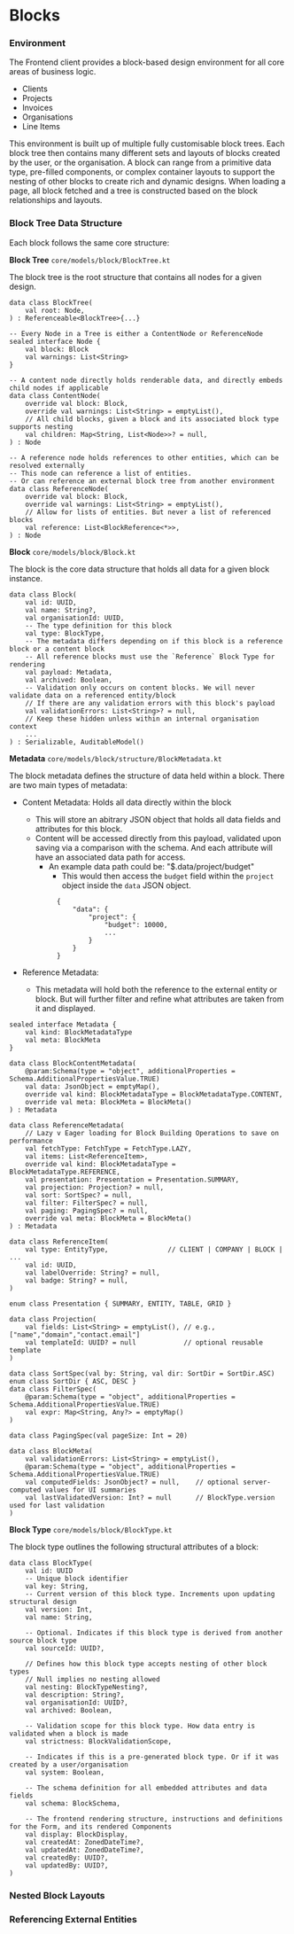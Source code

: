 # Blocks

### Environment

The Frontend client provides a block-based design environment for all core areas of business logic.

- Clients
- Projects
- Invoices
- Organisations
- Line Items

This environment is built up of multiple fully customisable block trees. Each block tree then contains many different
sets and layouts
of blocks created by the user, or the organisation. A block can range from a primitive data type, pre-filled components,
or complex container layouts
to support the nesting of other blocks to create rich and dynamic designs.
When loading a page, all block fetched and a tree is constructed based on the block relationships and layouts.

### Block Tree Data Structure

Each block follows the same core structure:

**Block Tree** `core/models/block/BlockTree.kt`

The block tree is the root structure that contains all nodes for a given design.

```
data class BlockTree(
    val root: Node,
) : Referenceable<BlockTree>{...}

-- Every Node in a Tree is either a ContentNode or ReferenceNode
sealed interface Node {
    val block: Block
    val warnings: List<String>
}

-- A content node directly holds renderable data, and directly embeds child nodes if applicable
data class ContentNode(
    override val block: Block,
    override val warnings: List<String> = emptyList(),
    // All child blocks, given a block and its associated block type supports nesting
    val children: Map<String, List<Node>>? = null,
) : Node

-- A reference node holds references to other entities, which can be resolved externally
-- This node can reference a list of entities. 
-- Or can reference an external block tree from another environment
data class ReferenceNode(
    override val block: Block,
    override val warnings: List<String> = emptyList(),
    // Allow for lists of entities. But never a list of referenced blocks
    val reference: List<BlockReference<*>>,
) : Node
```

**Block** `core/models/block/Block.kt`

The block is the core data structure that holds all data for a given block instance.

```
data class Block(
    val id: UUID,
    val name: String?,
    val organisationId: UUID,
    -- The type definition for this block
    val type: BlockType,
    -- The metadata differs depending on if this block is a reference block or a content block
    -- All reference blocks must use the `Reference` Block Type for rendering 
    val payload: Metadata,
    val archived: Boolean,
    -- Validation only occurs on content blocks. We will never validate data on a referenced entity/block
    // If there are any validation errors with this block's payload
    val validationErrors: List<String>? = null,
    // Keep these hidden unless within an internal organisation context
    ...
) : Serializable, AuditableModel()
```

**Metadata** `core/models/block/structure/BlockMetadata.kt`

The block metadata defines the structure of data held within a block. There are two main types of metadata:

- Content Metadata: Holds all data directly within the block
    - This will store an abitrary JSON object that holds all data fields and attributes for this block.
    - Content will be accessed directly from this payload, validated upon saving via a comparison with the schema. And
      each attribute will have an associated data path for access.
        - An example data path could be: "$.data/project/budget"
            - This would then access the `budget` field within the `project` object inside the `data` JSON object.
          ```
            {
                "data": {
                    "project": {
                        "budget": 10000,
                        ...
                    }
                }
            }
            ```

- Reference Metadata:
    - This metadata will hold both the reference to the external entity or block. But will further filter and refine
      what attributes are taken from it and displayed.

```
sealed interface Metadata {
    val kind: BlockMetadataType
    val meta: BlockMeta
}

data class BlockContentMetadata(
    @param:Schema(type = "object", additionalProperties = Schema.AdditionalPropertiesValue.TRUE)
    val data: JsonObject = emptyMap(),
    override val kind: BlockMetadataType = BlockMetadataType.CONTENT,
    override val meta: BlockMeta = BlockMeta()
) : Metadata

data class ReferenceMetadata(
    // Lazy v Eager loading for Block Building Operations to save on performance
    val fetchType: FetchType = FetchType.LAZY,
    val items: List<ReferenceItem>,
    override val kind: BlockMetadataType = BlockMetadataType.REFERENCE,
    val presentation: Presentation = Presentation.SUMMARY,
    val projection: Projection? = null,
    val sort: SortSpec? = null,
    val filter: FilterSpec? = null,
    val paging: PagingSpec? = null,
    override val meta: BlockMeta = BlockMeta()
) : Metadata

data class ReferenceItem(
    val type: EntityType,               // CLIENT | COMPANY | BLOCK | ...
    val id: UUID,
    val labelOverride: String? = null,
    val badge: String? = null,
)

enum class Presentation { SUMMARY, ENTITY, TABLE, GRID }

data class Projection(
    val fields: List<String> = emptyList(), // e.g., ["name","domain","contact.email"]
    val templateId: UUID? = null            // optional reusable template
)

data class SortSpec(val by: String, val dir: SortDir = SortDir.ASC)
enum class SortDir { ASC, DESC }
data class FilterSpec(
    @param:Schema(type = "object", additionalProperties = Schema.AdditionalPropertiesValue.TRUE)
    val expr: Map<String, Any?> = emptyMap()
)

data class PagingSpec(val pageSize: Int = 20)

data class BlockMeta(
    val validationErrors: List<String> = emptyList(),
    @param:Schema(type = "object", additionalProperties = Schema.AdditionalPropertiesValue.TRUE)
    val computedFields: JsonObject? = null,    // optional server-computed values for UI summaries
    val lastValidatedVersion: Int? = null      // BlockType.version used for last validation
)
```

**Block Type** `core/models/block/BlockType.kt`

The block type outlines the following structural attributes of a block:

```
data class BlockType(
    val id: UUID
    -- Unique block identifier
    val key: String,
    -- Current version of this block type. Increments upon updating structural design
    val version: Int,
    val name: String,
    
    -- Optional. Indicates if this block type is derived from another source block type
    val sourceId: UUID?,
    
    // Defines how this block type accepts nesting of other block types
    // Null implies no nesting allowed
    val nesting: BlockTypeNesting?,
    val description: String?,
    val organisationId: UUID?,
    val archived: Boolean,
    
    -- Validation scope for this block type. How data entry is validated when a block is made
    val strictness: BlockValidationScope,
    
    -- Indicates if this is a pre-generated block type. Or if it was created by a user/organisation
    val system: Boolean,
    
    -- The schema definition for all embedded attributes and data fields
    val schema: BlockSchema,
    
    -- The frontend rendering structure, instructions and definitions for the Form, and its rendered Components
    val display: BlockDisplay,
    val createdAt: ZonedDateTime?,
    val updatedAt: ZonedDateTime?,
    val createdBy: UUID?,
    val updatedBy: UUID?,
)
```

### Nested Block Layouts

### Referencing External Entities